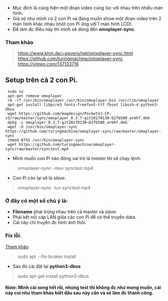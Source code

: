 - Mục đích là cùng hiện một đoạn video cùng lúc với nhau trên nhiều màn hình.
- Giả sử như mình có 2 con Pi và đang muốn show một đoạn video trên 2 màn hình khác nhau (một con Pi ứng với 1 màn hình LCD).
- Để làm đc điều này thì mình sẽ dùng đến **omxplayer-sync**.
### Tham khảo
> https://www.khm.de/~sievers/net/omxplayer-sync.html \
> https://github.com/turingmachine/omxplayer-sync \
> https://vimeo.com/137133716

## Setup trên cả 2 con Pi.
```
 sudo su
 apt-get remove omxplayer
 rm -rf /usr/bin/omxplayer /usr/bin/omxplayer.bin /usr/lib/omxplayer
 apt-get install libpcre3 fonts-freefont-ttf fbset libssh-4 python3-dbus
 wget https://github.com/magdesign/PocketVJ-CP-v3/raw/master/sync/omxplayer_0.3.7-git20170130-62fb580_armhf.deb
 dpkg -i omxplayer_0.3.7-git20170130~62fb580_armhf.deb
 wget -O /usr/bin/omxplayer-sync https://github.com/turingmachine/omxplayer-sync/raw/master/omxplayer-sync
 chmod 0755 /usr/bin/omxplayer-sync
 wget https://github.com/turingmachine/omxplayer-sync/raw/master/synctest.mp4
```
- Mình muốn con Pi nào đóng vai trò là *master* thì sẽ chạy lệnh:
> omxplayer-sync -muv synctest.mp4
- Con Pi còn lại sẽ là *slave*:
> omxplayer-sync -luv synctest.mp4
### Ở đây có một số chú ý là:
- **Filename** phải trùng nhau trên cả master và slave.
- Phải kết nối cáp LAN giữa các con Pi để có thể truyền data.
- Cái này chỉ truyền đc hình ảnh thôi.

### Fix lỗi.
[Tham khảo](https://github.com/turingmachine/omxplayer-sync/issues/36)
> sudo apt --fix-broken install
- Sau đó cài đặt lại **python3-dbus**
> sudo apt-get install python3-dbus

#### Note: Mình cài xong hết rồi, nhưng test thì không đc như mong muốn, cái này coi như tham khảo biết đâu sau này cần và sẽ làm đc thành công. 


